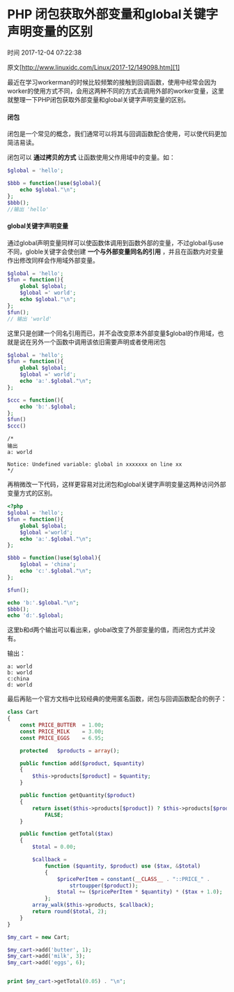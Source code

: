 # PHP 闭包获取外部变量和global关键字声明变量的区别

 时间 2017-12-04 07:22:38 

原文[http://www.linuxidc.com/Linux/2017-12/149098.htm][1]


最近在学习workerman的时候比较频繁的接触到回调函数，使用中经常会因为worker的使用方式不同，会用这两种不同的方式去调用外部的worker变量，这里就整理一下PHP闭包获取外部变量和global关键字声明变量的区别。

#### 闭包

闭包是一个常见的概念，我们通常可以将其与回调函数配合使用，可以使代码更加简洁易读。

闭包可以 **通过拷贝的方式** 让函数使用父作用域中的变量。如： 
```php
$global = 'hello';

$bbb = function()use($global){
    echo $global."\n";
};
$bbb();
//输出 'hello'
```
#### global关键字声明变量

通过global声明变量同样可以使函数体调用到函数外部的变量，不过global与use不同，globle关键字会使创建 **一个与外部变量同名的引用** ，并且在函数内对变量作出修改同样会作用域外部变量。 

```php
$global = 'hello';
$fun = function(){
    global $global;
    $global =' world';
    echo $global."\n";
};
$fun();
// 输出 'world'
```
这里只是创建一个同名引用而已，并不会改变原本外部变量$global的作用域，也就是说在另外一个函数中调用该依旧需要声明或者使用闭包

```php
$global = 'hello';
$fun = function(){
    global $global;
    $global =' world';
    echo 'a:'.$global."\n";
};

$ccc = function(){
    echo 'b:'.$global;
};
$fun()
$ccc()
```

    /*
    输出
    a: world
    
    Notice: Undefined variable: global in xxxxxxx on line xx
    */

再稍微改一下代码，这样更容易对比闭包和global关键字声明变量这两种访问外部变量方式的区别。

```php
<?php
$global = 'hello';
$fun = function(){
    global $global;
    $global ='world';
    echo 'a:'.$global."\n";
};

$bbb = function()use($global){
    $global = 'china';
    echo 'c:'.$global."\n";
};

$fun();

echo 'b:'.$global."\n";
$bbb();
echo 'd:'.$global;
```
这里b和d两个输出可以看出来，global改变了外部变量的值，而闭包方式并没有。

输出：

    a: world
    b: world
    c:china
    d: world

最后再贴一个官方文档中比较经典的使用匿名函数，闭包与回调函数配合的例子：

```php
class Cart
{
    const PRICE_BUTTER  = 1.00;
    const PRICE_MILK    = 3.00;
    const PRICE_EGGS    = 6.95;

    protected   $products = array();

    public function add($product, $quantity)
    {
        $this->products[$product] = $quantity;
    }

    public function getQuantity($product)
    {
        return isset($this->products[$product]) ? $this->products[$product] :
            FALSE;
    }

    public function getTotal($tax)
    {
        $total = 0.00;

        $callback =
            function ($quantity, $product) use ($tax, &$total)
            {
                $pricePerItem = constant(__CLASS__ . "::PRICE_" .
                    strtoupper($product));
                $total += ($pricePerItem * $quantity) * ($tax + 1.0);
            };
        array_walk($this->products, $callback);
        return round($total, 2);
    }
}

$my_cart = new Cart;

$my_cart->add('butter', 1);
$my_cart->add('milk', 3);
$my_cart->add('eggs', 6);


print $my_cart->getTotal(0.05) . "\n";
```



[1]: http://www.linuxidc.com/Linux/2017-12/149098.htm
